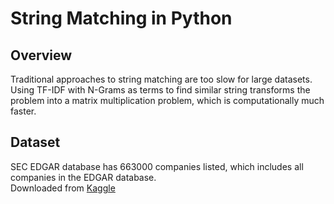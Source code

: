 # String Matching in Python
## Overview
Traditional approaches to string matching are too slow for large datasets. Using TF-IDF with N-Grams as terms to find similar string transforms the problem into a matrix multiplication problem, which is computationally much faster.
## Dataset
SEC EDGAR database has 663000 companies listed, which includes all companies in the EDGAR database.<br>
Downloaded from [Kaggle](https://www.kaggle.com/dattapiy/sec-edgar-companies-list)